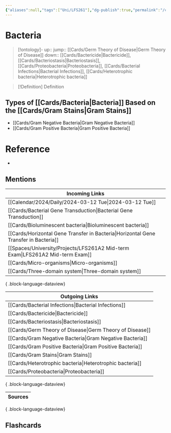 ```yaml
---
{"aliases":null,"tags":["Uni/LFS261"],"dg-publish":true,"permalink":"/cards/bacteria/","dgPassFrontmatter":true}
---
```


# Bacteria

> [!ontology]-
> up:: 
> jump:: [[Cards/Germ Theory of Disease\|Germ Theory of Disease]]
> down:: [[Cards/Bactericide\|Bactericide]], [[Cards/Bacteriostasis\|Bacteriostasis]], [[Cards/Proteobacteria\|Proteobacteria]], [[Cards/Bacterial Infections\|Bacterial Infections]], [[Cards/Heterotrophic bacteria\|Heterotrophic bacteria]]

> [!Definition] Definition

## Types of [[Cards/Bacteria\|Bacteria]] Based on the [[Cards/Gram Stains\|Gram Stains]]

- [[Cards/Gram Negative Bacteria\|Gram Negative Bacteria]]
- [[Cards/Gram Positive Bacteria\|Gram Positive Bacteria]]

# Reference

- 

## Mentions

| Incoming Links                                                                          |
| --------------------------------------------------------------------------------------- |
| [[Calendar/2024/Daily/2024-03-12 Tue\|2024-03-12 Tue]]                               |
| [[Cards/Bacterial Gene Transduction\|Bacterial Gene Transduction]]                   |
| [[Cards/Bioluminescent bacteria\|Bioluminescent bacteria]]                           |
| [[Cards/Horizontal Gene Transfer in Bacteria\|Horizontal Gene Transfer in Bacteria]] |
| [[Spaces/University/Projects/LFS261A2 Mid-term Exam\|LFS261A2 Mid-term Exam]]        |
| [[Cards/Micro-organisms\|Micro-organisms]]                                           |
| [[Cards/Three-domain system\|Three-domain system]]                                   |

{ .block-language-dataview}

| Outgoing Links                                              |
| ----------------------------------------------------------- |
| [[Cards/Bacterial Infections\|Bacterial Infections]]     |
| [[Cards/Bactericide\|Bactericide]]                       |
| [[Cards/Bacteriostasis\|Bacteriostasis]]                 |
| [[Cards/Germ Theory of Disease\|Germ Theory of Disease]] |
| [[Cards/Gram Negative Bacteria\|Gram Negative Bacteria]] |
| [[Cards/Gram Positive Bacteria\|Gram Positive Bacteria]] |
| [[Cards/Gram Stains\|Gram Stains]]                       |
| [[Cards/Heterotrophic bacteria\|Heterotrophic bacteria]] |
| [[Cards/Proteobacteria\|Proteobacteria]]                 |

{ .block-language-dataview}

| Sources |
| ------- |

{ .block-language-dataview}

## Flashcards